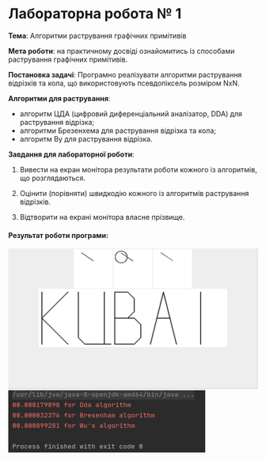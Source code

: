 # Лабораторна робота № 1



__Тема__: Алгоритми растрування графічних примітивів



__Мета роботи__: на практичному досвіді ознайомитись із способами растрування графічних примітивів.



__Постановка задачі__:  Програмно реалізувати алгоритми растрування відрізків та кола, що використовують псевдопіксель розміром NxN. 



__Алгоритми для растрування__: 
 * алгоритм ЦДА (цифровий диференціальний аналізатор, DDA) для растрування відрізка;
 * алгоритми Брезенхема для растрування відрізка та кола;
 * алгоритм Ву для растрування відрізка.
 

__Завдання для лабораторної роботи__:


1.  Вивести на екран монітора результати роботи кожного із алгоритмів, що розглядаються.

2.  Оцінити (порівняти) швидкодію кожного із алгоритмів растрування відрізків.

3.  Відтворити на екрані монітора власне прізвище.

#### Результат роботи програми:
![Program screenshot](screenshots/screenshot.png)
![Execution time comparison](screenshots/time.png)